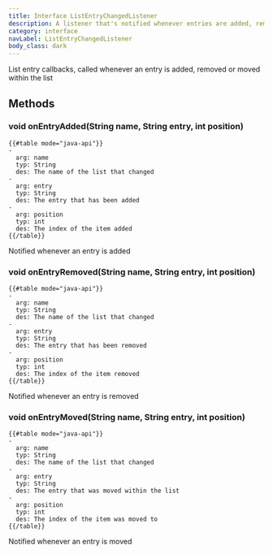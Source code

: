 ```yaml
---
title: Interface ListEntryChangedListener
description: A listener that's notified whenever entries are added, removed or moved within a List
category: interface
navLabel: ListEntryChangedListener
body_class: dark
---
```


List entry callbacks, called whenever an entry is added, removed or moved within the list

## Methods

### void onEntryAdded(String name, String entry, int position)


```
{{#table mode="java-api"}}
-
  arg: name
  typ: String
  des: The name of the list that changed
-
  arg: entry
  typ: String
  des: The entry that has been added
-
  arg: position
  typ: int
  des: The index of the item added
{{/table}}
```

Notified whenever an entry is added

### void onEntryRemoved(String name, String entry, int position)


```
{{#table mode="java-api"}}
-
  arg: name
  typ: String
  des: The name of the list that changed
-
  arg: entry
  typ: String
  des: The entry that has been removed
-
  arg: position
  typ: int
  des: The index of the item removed
{{/table}}
```
Notified whenever an entry is removed

### void onEntryMoved(String name, String entry, int position)


```
{{#table mode="java-api"}}
-
  arg: name
  typ: String
  des: The name of the list that changed
-
  arg: entry
  typ: String
  des: The entry that was moved within the list
-
  arg: position
  typ: int
  des: The index of the item was moved to
{{/table}}
```

Notified whenever an entry is moved